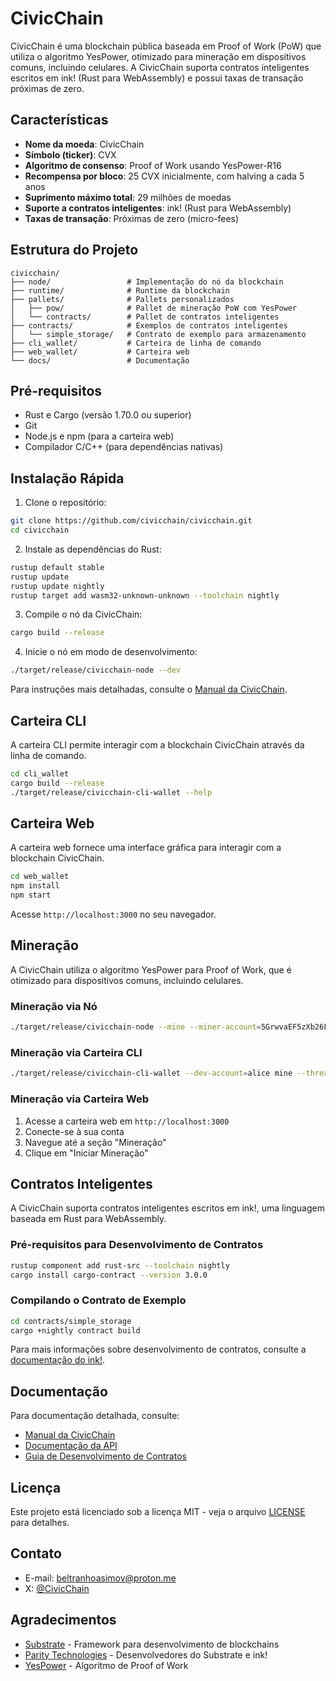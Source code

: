 # CivicChain 

CivicChain é uma blockchain pública baseada em Proof of Work (PoW) que utiliza o algoritmo YesPower, otimizado para mineração em dispositivos comuns, incluindo celulares. A CivicChain suporta contratos inteligentes escritos em ink! (Rust para WebAssembly) e possui taxas de transação próximas de zero.

## Características

- **Nome da moeda**: CivicChain
- **Símbolo (ticker)**: CVX
- **Algoritmo de consenso**: Proof of Work usando YesPower-R16 
- **Recompensa por bloco**: 25 CVX inicialmente, com halving a cada 5 anos
- **Suprimento máximo total**: 29 milhões de moedas
- **Suporte a contratos inteligentes**: ink! (Rust para WebAssembly)
- **Taxas de transação**: Próximas de zero (micro-fees)

## Estrutura do Projeto

```
civicchain/
├── node/                 # Implementação do nó da blockchain
├── runtime/              # Runtime da blockchain
├── pallets/              # Pallets personalizados
│   ├── pow/              # Pallet de mineração PoW com YesPower
│   └── contracts/        # Pallet de contratos inteligentes
├── contracts/            # Exemplos de contratos inteligentes
│   └── simple_storage/   # Contrato de exemplo para armazenamento
├── cli_wallet/           # Carteira de linha de comando
├── web_wallet/           # Carteira web
└── docs/                 # Documentação
```

## Pré-requisitos

- Rust e Cargo (versão 1.70.0 ou superior)
- Git
- Node.js e npm (para a carteira web)
- Compilador C/C++ (para dependências nativas)

## Instalação Rápida

1. Clone o repositório:

```bash
git clone https://github.com/civicchain/civicchain.git
cd civicchain
```

2. Instale as dependências do Rust:

```bash
rustup default stable
rustup update
rustup update nightly
rustup target add wasm32-unknown-unknown --toolchain nightly
```

3. Compile o nó da CivicChain:

```bash
cargo build --release
```

4. Inicie o nó em modo de desenvolvimento:

```bash
./target/release/civicchain-node --dev
```

Para instruções mais detalhadas, consulte o [Manual da CivicChain](docs/manual.md).

## Carteira CLI

A carteira CLI permite interagir com a blockchain CivicChain através da linha de comando.

```bash
cd cli_wallet
cargo build --release
./target/release/civicchain-cli-wallet --help
```

## Carteira Web

A carteira web fornece uma interface gráfica para interagir com a blockchain CivicChain.

```bash
cd web_wallet
npm install
npm start
```

Acesse `http://localhost:3000` no seu navegador.

## Mineração

A CivicChain utiliza o algoritmo YesPower para Proof of Work, que é otimizado para dispositivos comuns, incluindo celulares.

### Mineração via Nó

```bash
./target/release/civicchain-node --mine --miner-account=5GrwvaEF5zXb26Fz9rcQpDWS57CtERHpNehXCPcNoHGKutQY
```

### Mineração via Carteira CLI

```bash
./target/release/civicchain-cli-wallet --dev-account=alice mine --threads=4
```

### Mineração via Carteira Web

1. Acesse a carteira web em `http://localhost:3000`
2. Conecte-se à sua conta
3. Navegue até a seção "Mineração"
4. Clique em "Iniciar Mineração"

## Contratos Inteligentes

A CivicChain suporta contratos inteligentes escritos em ink!, uma linguagem baseada em Rust para WebAssembly.

### Pré-requisitos para Desenvolvimento de Contratos

```bash
rustup component add rust-src --toolchain nightly
cargo install cargo-contract --version 3.0.0
```

### Compilando o Contrato de Exemplo

```bash
cd contracts/simple_storage
cargo +nightly contract build
```

Para mais informações sobre desenvolvimento de contratos, consulte a [documentação do ink!](https://paritytech.github.io/ink-docs/).

## Documentação

Para documentação detalhada, consulte:

- [Manual da CivicChain](docs/manual.md)
- [Documentação da API](docs/api.md)
- [Guia de Desenvolvimento de Contratos](docs/contracts.md)

 
## Licença

Este projeto está licenciado sob a licença MIT - veja o arquivo [LICENSE](LICENSE) para detalhes.

## Contato
 - E-mail: beltranhoasimov@proton.me 
- X: [@CivicChain](https://x.com/CivicChain) 

## Agradecimentos

- [Substrate](https://substrate.io/) - Framework para desenvolvimento de blockchains
- [Parity Technologies](https://www.parity.io/) - Desenvolvedores do Substrate e ink!
- [YesPower](https://www.openwall.com/yespower/) - Algoritmo de Proof of Work
